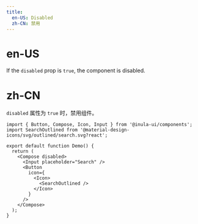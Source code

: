 ```yaml
---
title:
  en-US: Disabled
  zh-CN: 禁用
---
```


# en-US

If the `disabled` prop is `true`, the component is disabled.

# zh-CN

`disabled` 属性为 `true` 时，禁用组件。

```tsx
import { Button, Compose, Icon, Input } from '@inula-ui/components';
import SearchOutlined from '@material-design-icons/svg/outlined/search.svg?react';

export default function Demo() {
  return (
    <Compose disabled>
      <Input placeholder="Search" />
      <Button
        icon={
          <Icon>
            <SearchOutlined />
          </Icon>
        }
      />
    </Compose>
  );
}
```
